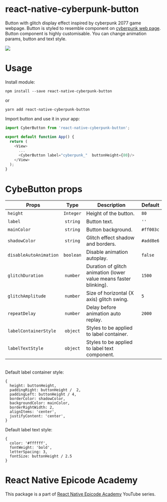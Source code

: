 # react-native-cyberpunk-button
Button with glitch display effect inspired by cyberpunk 2077 game webpage. Button is styled to resemble component on [cyberpunk web page](https://www.cyberpunk.net/).
Button component is highly customisable. You can change animation params, button and text style.


![](Example/)

# Usage
Install module:
```
npm install --save react-native-cyberpunk-button
```

or

```
yarn add react-native-cyberpunk-button
```

Import button and use it in your app:
```js
import CyberButton from 'react-native-cyberpunk-button';

export default function App() {
  return (
    <View>
      ...
      <CyberButton label="cyberpunk_"  buttonHeight={80}/>
    </View>
  );
}
```

# CybeButton props
| Props                | Type          | Description  | Default      |
| --------------------- |:-------------:| ------------ | ------------ |
| `height` | `Integer`     | Height of the button. |`80` |
| `label`  | `string` | Button text.| `''` |
| `mainColor`  | `string` | Button background.| `#ff003c` |
| `shadowColor`  | `string` | Glitch effect shadow and borders.| `#add8e6` |
| `disableAutoAnimation`  | `boolean` | Disable animation autoplay.| `false` |
| `glitchDuration`  | `number` | Duration of glitch animation (lower value means faster blinking).| `1500` |
| `glitchAmplitude`  | `number` | Size of horizontal (X axis) glitch swing.| `5` |
| `repeatDelay`  | `number` | Delay before animation auto replay.| `2000` |
| `labelContainerStyle`  | `object` | Styles to be applied to label container.| |
| `labelTextStyle`  | `object` | Styles to be applied to label text component.| |
\
Default label container style:
```
{
  height: buttonHeight,
  paddingRight: buttonHeight /  2,
  paddingLeft: buttonHeight / 4,
  borderColor: shadowColor,
  backgroundColor: mainColor,
  borderRightWidth: 2,
  alignItems: 'center',
  justifyContent: 'center',
}

```

Default label text style:
```
{
  color: '#ffffff',
  fontWeight: 'bold',
  letterSpacing: 3,
  fontSize: buttonHeight / 2.5
}
```

# React Native Epicode Academy
This package is a part of [React Native Epicode Academy](https://www.youtube.com/channel/UCjeodJlopQe4b91Y-uS18Ow) YouTube series.